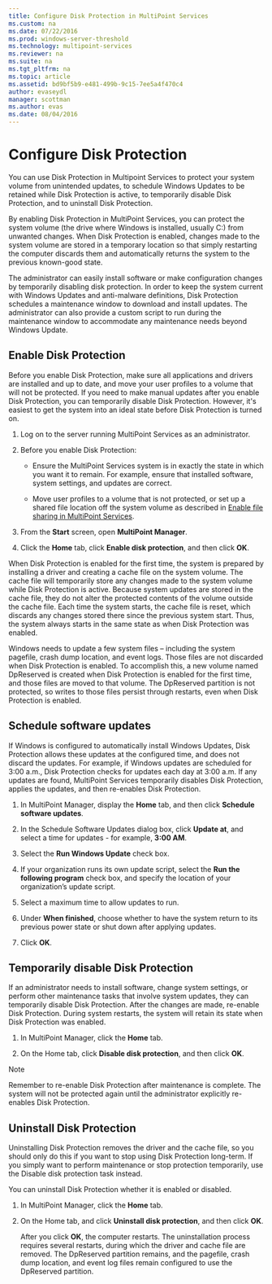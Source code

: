 ```yaml
---
title: Configure Disk Protection in MultiPoint Services
ms.custom: na
ms.date: 07/22/2016
ms.prod: windows-server-threshold
ms.technology: multipoint-services
ms.reviewer: na
ms.suite: na
ms.tgt_pltfrm: na
ms.topic: article
ms.assetid: bd9bf5b9-e481-499b-9c15-7ee5a4f470c4
author: evaseydl
manager: scottman
ms.author: evas
ms.date: 08/04/2016
---
```

# Configure Disk Protection
You can use Disk Protection in Multipoint Services to protect your system volume from unintended updates, to schedule Windows Updates to be retained while Disk Protection is active, to temporarily disable Disk Protection, and to uninstall Disk Protection.  
  
By enabling Disk Protection in MultiPoint Services, you can protect the system volume (the drive where Windows is installed, usually C:) from unwanted changes. When Disk Protection is enabled, changes made to the system volume are stored in a temporary location so that simply restarting the computer discards them and automatically returns the system to the previous known-good state.  
  
The administrator can easily install software or make configuration changes by temporarily disabling disk protection. In order to keep the system current with Windows Updates and anti-malware definitions, Disk Protection schedules a maintenance window to download and install updates. The administrator can also provide a custom script to run during the maintenance window to accommodate any maintenance needs beyond Windows Update.  
  
## Enable Disk Protection  
Before you enable Disk Protection, make sure all applications and drivers are installed and up to date, and move your user profiles to a volume that will not be protected. If you need to make manual updates after you enable Disk Protection, you can temporarily disable Disk Protection. However, it's easiest to get the system into an ideal state before Disk Protection is turned on.  
  
 
1.  Log on to the server running MultiPoint Services as an administrator.  
  
2.  Before you enable Disk Protection:  
  
    -   Ensure the MultiPoint Services system is in exactly the state in which you want it to remain. For example, ensure that installed software, system settings, and updates are correct.  
  
    -   Move user profiles to a volume that is not protected, or set up a shared file location off the system volume as described in [Enable file sharing in MultiPoint Services](Enable-file-sharing-in-MultiPoint-services.md).  
  
3.  From the **Start** screen, open **MultiPoint Manager**.  
  
4.  Click the **Home** tab, click **Enable disk protection**, and then click **OK**.  
  
When Disk Protection is enabled for the first time, the system is prepared by installing a driver and creating a cache file on the system volume. The cache file will temporarily store any changes made to the system volume while Disk Protection is active. Because system updates are stored in the cache file, they do not alter the protected contents of the volume outside the cache file. Each time the system starts, the cache file is reset, which discards any changes stored there since the previous system start. Thus, the system always starts in the same state as when Disk Protection was enabled.  
  
Windows needs to update a few system files – including the system pagefile, crash dump location, and event logs. Those files are not discarded when Disk Protection is enabled. To accomplish this, a new volume named DpReserved is created when Disk Protection is enabled for the first time, and those files are moved to that volume. The DpReserved partition is not protected, so writes to those files persist through restarts, even when Disk Protection is enabled.  
  
## Schedule software updates  
If Windows is configured to automatically install Windows Updates, Disk Protection allows these updates at the configured time, and does not discard the updates. For example, if Windows updates are scheduled for 3:00 a.m., Disk Protection checks for updates each day at 3:00 a.m. If any updates are found, MultiPoint Services temporarily disables Disk Protection, applies the updates, and then re-enables Disk Protection.  
   
1.  In MultiPoint Manager, display the **Home** tab, and then click **Schedule software updates**.  
  
2.  In the Schedule Software Updates dialog box, click **Update at**, and select a time for updates - for example, **3:00 AM**.  
  
3.  Select the **Run Windows Update** check box.  
  
4.  If your organization runs its own update script, select the **Run the following program** check box, and specify the location of your organization’s update script.  
  
5.  Select a maximum time to allow updates to run.  
  
6.  Under **When finished**, choose whether to have the system return to its previous power state or shut down after applying updates.  
  
7.  Click **OK**.  
  
## Temporarily disable Disk Protection  
If an administrator needs to install software, change system settings, or perform other maintenance tasks that involve system updates, they can temporarily disable Disk Protection. After the changes are made, re-enable Disk Protection. During system restarts, the system will retain its state when Disk Protection was enabled.  
    
1.  In MultiPoint Manager, click the **Home** tab.  
  
2.  On the Home tab, click **Disable disk protection**, and then click **OK**.  
  
> [!NOTE]  
> Remember to re-enable Disk Protection after maintenance is complete. The system will not be protected again until the administrator explicitly re-enables Disk Protection.  
  
## Uninstall Disk Protection  
Uninstalling Disk Protection removes the driver and the cache file, so you should only do this if you want to stop using Disk Protection long-term. If you simply want to perform maintenance or stop protection temporarily, use the Disable disk protection task instead.  
  
You can uninstall Disk Protection whether it is enabled or disabled.  
   
1.  In MultiPoint Manager, click the **Home** tab.  
  
2.  On the Home tab, and click **Uninstall disk protection**, and then click **OK**.  
  
    After you click **OK**, the computer restarts. The uninstallation process requires several restarts, during which the driver and cache file are removed. The DpReserved partition remains, and the pagefile, crash dump location, and event log files remain configured to use the DpReserved partition.